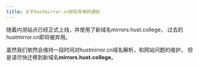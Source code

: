 ```yaml
---
title: 关于hustmirror.cn即将弃用的通知
---
```


随着内测站点已经正式上线，并使用了新域名mirrors.hust.college，
过去的hustmirror.cn即将被弃用。

虽然我们依然会维持一段时间对hustmirror.cn域名解析，和网站问题的维护，
但是请尽快迁移到新域名**mirrors.hust.college**。